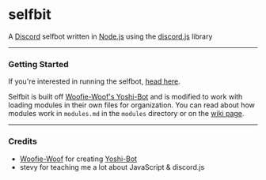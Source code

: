 # selfbit
A [Discord](https://discordapp.com) selfbot written in [Node.js](https://nodejs.org) using the [discord.js](https://discord.js.org) library
***


### Getting Started
If you're interested in running the selfbot, [head here](https://github.com/Ahe4d/selfbit/wiki/Getting-Started).

Selfbit is built off [Woofie-Woof's Yoshi-Bot](https://github.com/Woofie-Woof/Yoshi-Bot) and is modified to work with loading modules in their own files for organization. You can read about how modules work in `modules.md` in the `modules` directory or on the [wiki page](https://github.com/Ahe4d/selfbit/wiki/Modules).
***
### Credits

* [Woofie-Woof](https://github.com/Woofie-Woof/) for creating [Yoshi-Bot](https://github.com/Woofie-Woof/Yoshi-Bot)
* stevy for teaching me a lot about JavaScript & discord.js
